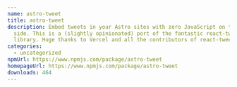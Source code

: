 ```yaml
---
name: astro-tweet
title: astro-tweet
description: Embed tweets in your Astro sites with zero JavaScript on the client
  side. This is a (slightly opinionated) port of the fantastic react-tweet
  library. Huge thanks to Vercel and all the contributors of react-tweet.
categories:
  - uncategorized
npmUrl: https://www.npmjs.com/package/astro-tweet
homepageUrl: https://www.npmjs.com/package/astro-tweet
downloads: 464
---
```


